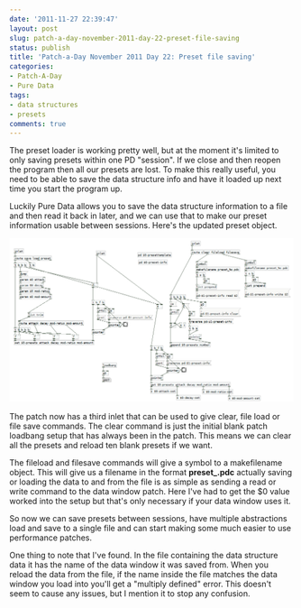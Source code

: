 ```yaml
---
date: '2011-11-27 22:39:47'
layout: post
slug: patch-a-day-november-2011-day-22-preset-file-saving
status: publish
title: 'Patch-a-Day November 2011 Day 22: Preset file saving'
categories:
- Patch-A-Day
- Pure Data
tags:
- data structures
- presets
comments: true
---
```


The preset loader is working pretty well, but at the moment it's limited to only saving presets within one PD "session". If we close and then reopen the program then all our presets are lost. To make this really useful, you need to be able to save the data structure info and have it loaded up next time you start the program up.

Luckily Pure Data allows you to save the data structure information to a file and then read it back in later, and we can use that to make our preset information usable between sessions. Here's the updated preset object.

![Preset data structure files](/a/2011-11-27-patch-a-day-november-2011-day-22-preset-file-saving/preset-file-saving.png)

The patch now has a third inlet that can be used to give clear, file load or file save commands. The clear command is just the initial blank patch loadbang setup that has always been in the patch. This means we can clear all the presets and reload ten blank presets if we want.

The fileload and filesave commands will give a symbol to a makefilename object. This will give us a filename in the format **preset_<name>.pdc** actually saving or loading the data to and from the file is as simple as sending a read or write command to the data window patch. Here I've had to get the $0 value worked into the setup but that's only necessary if your data window uses it.

So now we can save presets between sessions, have multiple abstractions load and save to a single file and can start making some much easier to use performance patches.

One thing to note that I've found. In the file containing the data structure data it has the name of the data window it was saved from. When you reload the data from the file, if the name inside the file matches the data window you load into you'll get a "multiply defined" error. This doesn't seem to cause any issues, but I mention it to stop any confusion.
